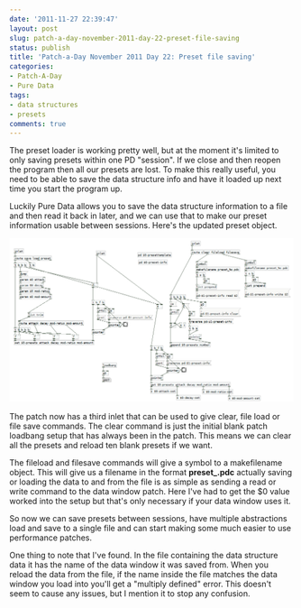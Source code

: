 ```yaml
---
date: '2011-11-27 22:39:47'
layout: post
slug: patch-a-day-november-2011-day-22-preset-file-saving
status: publish
title: 'Patch-a-Day November 2011 Day 22: Preset file saving'
categories:
- Patch-A-Day
- Pure Data
tags:
- data structures
- presets
comments: true
---
```


The preset loader is working pretty well, but at the moment it's limited to only saving presets within one PD "session". If we close and then reopen the program then all our presets are lost. To make this really useful, you need to be able to save the data structure info and have it loaded up next time you start the program up.

Luckily Pure Data allows you to save the data structure information to a file and then read it back in later, and we can use that to make our preset information usable between sessions. Here's the updated preset object.

![Preset data structure files](/a/2011-11-27-patch-a-day-november-2011-day-22-preset-file-saving/preset-file-saving.png)

The patch now has a third inlet that can be used to give clear, file load or file save commands. The clear command is just the initial blank patch loadbang setup that has always been in the patch. This means we can clear all the presets and reload ten blank presets if we want.

The fileload and filesave commands will give a symbol to a makefilename object. This will give us a filename in the format **preset_<name>.pdc** actually saving or loading the data to and from the file is as simple as sending a read or write command to the data window patch. Here I've had to get the $0 value worked into the setup but that's only necessary if your data window uses it.

So now we can save presets between sessions, have multiple abstractions load and save to a single file and can start making some much easier to use performance patches.

One thing to note that I've found. In the file containing the data structure data it has the name of the data window it was saved from. When you reload the data from the file, if the name inside the file matches the data window you load into you'll get a "multiply defined" error. This doesn't seem to cause any issues, but I mention it to stop any confusion.
